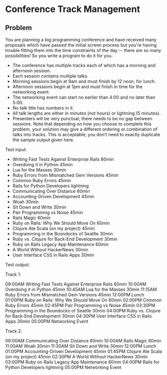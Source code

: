 # Conference Track Management

## Problem

You are planning a big programming conference and have received many proposals which have passed the initial screen process but you're having trouble fitting them into the time constraints of the day -- there are so many possibilities! So you write a program to do it for you.

- The conference has multiple tracks each of which has a morning and afternoon session.
- Each session contains multiple talks.
- Morning sessions begin at 9am and must finish by 12 noon, for lunch.
- Afternoon sessions begin at 1pm and must finish in time for the networking event.
- The networking event can start no earlier than 4:00 and no later than 5:00.
- No talk title has numbers in it.
- All talk lengths are either in minutes (not hours) or lightning (5 minutes).
- Presenters will be very punctual; there needs to be no gap between sessions.
Note that depending on how you choose to complete this problem, your solution may give a different ordering or combination of talks into tracks. This is acceptable; you don’t need to exactly duplicate the sample output given here.

Test input:

- Writing Fast Tests Against Enterprise Rails 60min
- Overdoing it in Python 45min
- Lua for the Masses 30min
- Ruby Errors from Mismatched Gem Versions 45min
- Common Ruby Errors 45min
- Rails for Python Developers lightning
- Communicating Over Distance 60min
- Accounting-Driven Development 45min
- Woah 30min
- Sit Down and Write 30min
- Pair Programming vs Noise 45min
- Rails Magic 60min
- Ruby on Rails: Why We Should Move On 60min
- Clojure Ate Scala (on my project) 45min
- Programming in the Boondocks of Seattle 30min
- Ruby vs. Clojure for Back-End Development 30min
- Ruby on Rails Legacy App Maintenance 60min
- A World Without HackerNews 30min
- User Interface CSS in Rails Apps 30min

Test output:

Track 1:

09:00AM Writing Fast Tests Against Enterprise Rails 60min
10:00AM Overdoing it in Python 45min
10:45AM Lua for the Masses 30min
11:15AM Ruby Errors from Mismatched Gem Versions 45min
12:00PM Lunch
01:00PM Ruby on Rails: Why We Should Move On 60min
02:00PM Common Ruby Errors 45min
02:45PM Pair Programming vs Noise 45min
03:30PM Programming in the Boondocks of Seattle 30min
04:00PM Ruby vs. Clojure for Back-End Development 30min
04:30PM User Interface CSS in Rails Apps 30min
05:00PM Networking Event

Track 2:

09:00AM Communicating Over Distance 60min
10:00AM Rails Magic 60min
11:00AM Woah 30min
11:30AM Sit Down and Write 30min
12:00PM Lunch
01:00PM Accounting-Driven Development 45min
01:45PM Clojure Ate Scala (on my project) 45min
02:30PM A World Without HackerNews 30min
03:00PM Ruby on Rails Legacy App Maintenance 60min
04:00PM Rails for Python Developers lightning
05:00PM Networking Event
